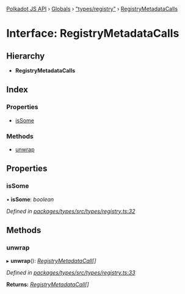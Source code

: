 [Polkadot JS API](../README.md) › [Globals](../globals.md) › ["types/registry"](../modules/_types_registry_.md) › [RegistryMetadataCalls](_types_registry_.registrymetadatacalls.md)

# Interface: RegistryMetadataCalls

## Hierarchy

* **RegistryMetadataCalls**

## Index

### Properties

* [isSome](_types_registry_.registrymetadatacalls.md#issome)

### Methods

* [unwrap](_types_registry_.registrymetadatacalls.md#unwrap)

## Properties

###  isSome

• **isSome**: *boolean*

*Defined in [packages/types/src/types/registry.ts:32](https://github.com/polkadot-js/api/blob/b46093e5d3/packages/types/src/types/registry.ts#L32)*

## Methods

###  unwrap

▸ **unwrap**(): *[RegistryMetadataCall](_types_registry_.registrymetadatacall.md)[]*

*Defined in [packages/types/src/types/registry.ts:33](https://github.com/polkadot-js/api/blob/b46093e5d3/packages/types/src/types/registry.ts#L33)*

**Returns:** *[RegistryMetadataCall](_types_registry_.registrymetadatacall.md)[]*
